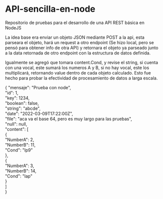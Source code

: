 # API-sencilla-en-node
Repositorio de pruebas para el desarrollo de una API REST básica en NodeJS

La idea base era enviar un objeto JSON mediante POST a la api, esta parseara el objeto, hará un request a otro endpoint (Se hizo local, pero se pensó para obtener info de otra API) y retornara el objeto ya parseado junto a la data retornada de otro endpoint con la estructura de datos definida.

Igualmente se agregó que tomara content.Cond, y revise el string, si cuenta con una vocal, este sumará los numeros A y B, si no hay vocal, este los multiplicará, retornando value dentro de cada objeto calculado. Esto fue hecho para probar la efectividad de procesamiento de datos a larga escala.  

{
    "mensaje": "Prueba con node",  
    "id": 1,  
    "key": 1234,  
    "boolean": false,  
    "string": "abcde",  
    "date": "2022-03-09T17:22:00Z",  
    "file": "aca va el base 64, pero es muy largo para las pruebas",  
    "null": null,  
    "content": [  
        {  
            "NumberA": 2,  
            "NumberB": 11,  
            "Cond": "lp9"  
        },  
        {  
            "NumberA": 3,  
            "NumberB": 14,  
            "Cond": "lap"  
        }   
    ]  
}  
